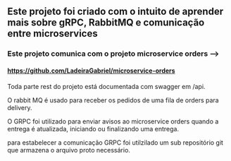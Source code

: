 ## Este projeto foi criado com o intuito de aprender mais sobre gRPC, RabbitMQ e comunicação entre microservices

### Este projeto comunica com o projeto microservice orders --> 
#### https://github.com/LadeiraGabriel/microservice-orders

Toda parte rest do projeto está documentada com swagger em /api.

O rabbit MQ é usado para receber os pedidos de uma fila de orders para delivery.

O GRPC foi utilizado para enviar avisos ao microservice orders quando a entrega é atualizada, iniciando ou finalizando uma entrega.

 para estabelecer a comunicação GRPC foi utilzilado um sub repositório git que armazena o arquivo proto necessário.